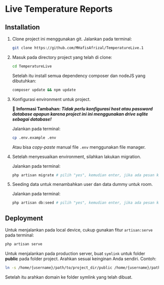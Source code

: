 # Live Temperature Reports

## Installation

1. Clone project ini menggunakan git. Jalankan pada terminal:

    ```bash
    git clone https://github.com/MHafisAfrizal/TemperatureLive.1
    ```

2. Masuk pada directory project yang telah di clone:

    ```bash
    cd TemperatureLive
    ```

    Setelah itu install semua dependency composer dan nodeJS yang dibutuhkan:

    ```bash
    composer update && npm update
    ```

3. Konfigurasi environment untuk project.

    📝 **Informasi Tambahan: _Tidak perlu konfigurasi host atau password database apapun karena project ini ini menggunakan drive sqlite sebagai database!_**

    Jalankan pada terminal:

    ```bash
    cp .env.example .env
    ```

    Atau bisa _copy-paste_ manual file `.env` menggunakan file manager.

4. Setelah menyesuaikan environment, silahkan lakukan migration.

    Jalankan pada terminal:

    ```bash
    php artisan migrate # pilih "yes", kemudian enter, jika ada pesan konfirmasi dari terminal
    ```

5. Seeding data untuk menambahkan user dan data dummy untuk room.

    Jalankan pada terminal:

    ```bash
    php artisan db:seed # pilih "yes", kemudian enter, jika ada pesan konfirmasi dari terminal
    ```

## Deployment

Untuk menjalankan pada local device, cukup gunakan fitur `artisan:serve` pada terminal:

```bash
php artisan serve
```

Untuk menjalankan pada production server, buat `symlink` untuk folder **public** pada folder project. Arahkan sesuai keinginan Anda sendiri. Contoh:

```bash
ln -s /home/{username}/path/to/project_dir/public /home/{username}/path/to/symlink_name
```

Setelah itu arahkan domain ke folder symlink yang telah dibuat.
